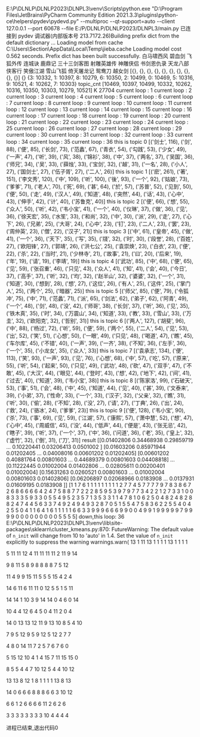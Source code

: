E:\P\DLNLP\DLNLP2023\DLNPL3\venv\Scripts\python.exe "D:\Program Files\JetBrains\PyCharm Community Edition 2021.3.3\plugins\python-ce\helpers\pydev\pydevd.py" --multiproc --qt-support=auto --client 127.0.0.1 --port 60678 --file E:/P/DLNLP/DLNLP2023/DLNPL3/main.py
已连接到 pydev 调试器(内部版本号 213.7172.26)Building prefix dict from the default dictionary ...
Loading model from cache C:\Users\Section\AppData\Local\Temp\jieba.cache
Loading model cost 0.562 seconds.
Prefix dict has been built successfully.
白马啸西风
碧血剑
飞狐外传
连城诀
鹿鼎记
三十三剑客图
射雕英雄传
神雕侠侣
书剑恩仇录
天龙八部
侠客行
笑傲江湖
雪山飞狐
倚天屠龙记
鸳鸯刀
越女剑
[{}, {}, {}, {}, {}, {}, {}, {}, {}, {}]
{}
{3: 10332, 1: 10397, 8: 10279, 6: 10350, 2: 10499, 0: 10469, 5: 10316, 9: 10521, 4: 10262, 7: 10303}
topic_cnt
[10469, 10397, 10499, 10332, 10262, 10316, 10350, 10303, 10279, 10521]
K 27704
current loop : 1
current loop : 2
current loop : 3
current loop : 4
current loop : 5
current loop : 6
current loop : 7
current loop : 8
current loop : 9
current loop : 10
current loop : 11
current loop : 12
current loop : 13
current loop : 14
current loop : 15
current loop : 16
current loop : 17
current loop : 18
current loop : 19
current loop : 20
current loop : 21
current loop : 22
current loop : 23
current loop : 24
current loop : 25
current loop : 26
current loop : 27
current loop : 28
current loop : 29
current loop : 30
current loop : 31
current loop : 32
current loop : 33
current loop : 34
current loop : 35
current loop : 36
this is topic  0
[('剑士', 116), ('剑', 88), ('便', 85), ('长剑', 73), ('范蠡', 67), ('青衣', 54), ('勾践', 53), ('少女', 49), ('一声', 47), ('听', 39), ('风', 38), ('锦衫', 38), ('中', 37), ('两名', 37), ('吴国', 36), ('师兄', 34), ('吴', 33), ('薛烛', 33), ('宝剑', 32), ('越', 31), ('一名', 28), ('小人', 27), ('国剑士', 27), ('伍子胥', 27), ('二人', 26)]
this is topic  1
[('麽', 261), ('著', 151), ('李文秀', 120), ('中', 109), ('听', 100), ('後', 93), ('一个', 92), ('姑娘', 73), ('爹爹', 71), ('老人', 70), ('死', 69), ('甚', 64), ('於', 57), ('苏普', 52), ('见到', 50), ('便', 50), ('走', 49), ('汉人', 49), ('知道', 48), ('突然', 44), ('话', 43), ('心中', 43), ('伸手', 42), ('计', 40), ('苏鲁克', 40)]
this is topic  2
[('便', 66), ('想', 55), ('众人', 50), ('听', 42), ('韦小宝', 41), ('一个', 40), ('仪琳', 37), ('做', 36), ('见', 36), ('徐天宏', 35), ('水笙', 33), ('和尚', 32), ('中', 30), ('派', 29), ('走', 27), ('心下', 26), ('兄弟', 25), ('大哥', 24), ('心中', 23), ('钉', 23), ('二人', 23), ('罢', 23), ('周仲英', 23), ('僧', 22), ('汉子', 21)]
this is topic  3
[('中', 61), ('皇帝', 45), ('做', 41), ('一个', 36), ('天下', 35), ('写', 35), ('牋', 32), ('时', 30), ('段誉', 28), ('百姓', 27), ('欧阳锋', 27), ('郭靖', 26), ('洪七公', 25), ('袁崇焕', 23), ('白衣', 23), ('便', 22), ('杀', 22), ('当时', 21), ('少林寺', 21), ('故事', 21), ('曰', 20), ('后来', 19), ('年', 19), ('请', 19), ('李靖', 19)]
this is topic  4
[('武功', 85), ('中', 68), ('便', 65), ('见', 59), ('张召重', 46), ('只见', 43), ('众人', 41), ('知', 41), ('会', 40), ('今日', 37), ('高手', 37), ('听', 32), ('均', 32), ('赵半山', 32), ('婆婆', 32), ('一个', 31), ('知道', 30), ('想到', 28), ('想', 27), ('这位', 26), ('有人', 25), ('这件', 25), ('掌门人', 25), ('两个', 25), ('暗器', 25)]
this is topic  5
[('师父', 85), ('便', 79), ('令狐冲', 75), ('中', 71), ('范蠡', 71), ('派', 65), ('剑法', 62), ('弟子', 62), ('阿青', 49), ('一个', 48), ('剑', 48), ('没', 42), ('师哥', 38), ('长剑', 37), ('听', 36), ('见', 35), ('铁木真', 35), ('时', 34), ('万震山', 34), ('知道', 33), ('教', 33), ('雪山', 33), ('万圭', 32), ('欧阳克', 32), ('哲别', 31)]
this is topic  6
[('两人', 127), ('胡斐', 96), ('中', 88), ('杨过', 72), ('听', 59), ('便', 59), ('两个', 55), ('二人', 54), ('见', 53), ('出', 52), ('笑', 51), ('心想', 50), ('一眼', 49), ('只见', 48), ('喝道', 47), ('瞧', 45), ('车尔库', 45), ('不错', 40), ('一声', 39), ('一齐', 38), ('不知', 36), ('左手', 36), ('一个', 35), ('小龙女', 35), ('众人', 33)]
this is topic  7
[('袁承志', 134), ('便', 113), ('笑', 93), ('一声', 93), ('见', 76), ('心想', 68), ('中', 57), ('吃', 57), ('原来', 55), ('听', 54), ('起来', 50), ('只见', 49), ('武功', 48), ('砍', 47), ('双手', 47), ('不敢', 45), ('大汉', 44), ('眼见', 44), ('登时', 43), ('想', 42), ('地下', 42), ('间', 41), ('过去', 40), ('知道', 39), ('韦小宝', 38)]
this is topic  8
[('陈家洛', 99), ('石破天', 53), ('事', 51), ('会', 48), ('中', 45), ('知道', 44), ('见', 40), ('甚', 39), ('文泰来', 39), ('小弟', 37), ('性命', 33), ('一个', 33), ('汉子', 32), ('父亲', 32), ('瞧', 31), ('听', 30), ('偷', 28), ('不知', 28), ('没', 27), ('请', 27), ('丁典', 26), ('出', 24), ('救', 24), ('骆冰', 24), ('爹爹', 23)]
this is topic  9
[('便', 128), ('韦小宝', 90), ('杀', 73), ('事', 69), ('见', 59), ('江湖', 57), ('康熙', 57), ('萧中慧', 52), ('想', 47), ('心中', 45), ('周威信', 45), ('没', 44), ('低声', 44), ('便是', 43), ('张无忌', 42), ('瞎子', 39), ('听', 37), ('一个', 37), ('中', 36), ('问道', 36), ('老', 35), ('皇上', 32), ('虚竹', 32), ('倒', 31), ('刀', 31)]
result
[[0.01402806 0.34468938 0.29859719 ... 0.10220441 0.03206413 0.0501002 ]
 [0.01603206 0.85971944 0.01202405 ... 0.04008016 0.00601202 0.01202405]
 [0.00601202 0.40881764 0.00801603 ... 0.44689379 0.00801603 0.04408818]
 ...
 [0.11222445 0.01002004 0.01402806 ... 0.02805611 0.00200401 0.01002004]
 [0.15631263 0.0260521  0.00801603 ... 0.01002004 0.00801603 0.01402806]
 [0.06206897 0.02068966 0.0183908  ... 0.0137931  0.01609195 0.0183908 ]]
[1 1 7 6 1 1 1 1 1 1 1 1 1 2 7 7 4 5 7 7 7 7 9 7 8 3 8 6 7 2 6 8 6 6 6 6 4
 2 4 7 5 8 8 7 7 2 2 2 8 5 9 5 3 9 7 9 7 7 3 4 2 2 1 2 7 3 3 1 0 0 8 3 3 3
 5 9 3 3 0 5 5 4 9 5 2 3 5 7 1 3 5 3 3 1 1 4 7 8 1 0 6 2 5 0 4 8 2 4 8 2 8
 8 2 4 7 4 4 5 6 3 3 7 4 9 2 4 9 4 9 3 2 8 7 0 5 1 5 5 4 7 5 8 3 6 2 2 5 5
 4 0 4 2 5 5 0 4 1 1 6 4 1 6 1 1 1 1 1 6 6 3 3 9 9 9 6 6 6 9 9 0 0 4 9 9 1
 9 9 9 9 9 7 9 9 9 9 0 0 0 0 0 0 0 0 0 5 5 5 5]
down,this loop: 36
E:\P\DLNLP\DLNLP2023\DLNPL3\venv\lib\site-packages\sklearn\cluster\_kmeans.py:870: FutureWarning: The default value of `n_init` will change from 10 to 'auto' in 1.4. Set the value of `n_init` explicitly to suppress the warning
  warnings.warn(
13 1 11 13 1 1 1 1 13 1 1 1 1 

5 11 11 12 4 11 11 11 11 2 11 9 14 

9 8 11 5 8 9 8 8 8 8 7 5 12 

11 4 9 9 15 11 5 5 5 15 4 2 4 

14 6 11 6 11 11 0 12 5 5 1 5 11 

14 14 1 10 3 9 14 14 0 4 6 0 14 

10 4 4 12 6 4 5 0 4 11 2 0 4 

14 0 13 13 12 11 9 13 10 8 5 4 10 

7 9 5 12 9 5 9 12 5 12 2 7 7 

4 8 0 14 11 7 2 5 7 6 7 6 0 

5 15 12 10 4 1 4 15 7 11 15 15 0 

8 5 5 4 4 7 10 12 5 4 4 10 12 

13 13 8 12 1 8 1 1 1 1 13 8 13 

14 0 6 6 6 8 8 8 6 6 3 10 12 

6 6 1 2 6 6 6 6 11 2 6 2 6 

3 3 3 3 3 3 3 3 10 4 4 4 4 


进程已结束,退出代码0